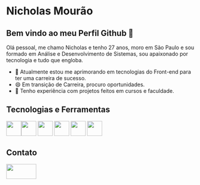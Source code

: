 # Nicholas Mourão

## Bem vindo ao meu Perfil Github 👋 

Olá pessoal, me chamo Nicholas e tenho 27 anos, moro em São Paulo e sou formado em Análise e Desenvolvimento de Sistemas, sou apaixonado por tecnologia e tudo que engloba.

- 🌱 Atualmente estou me aprimorando em tecnologias do Front-end para ter uma carreira de sucesso. 
- 😄 Em transição de Carreira, procuro oportunidades.
- 🔭 Tenho experiência com projetos feitos em cursos e faculdade.

## Tecnologias e Ferramentas 

<img src="https://cdn.jsdelivr.net/gh/devicons/devicon/icons/html5/html5-original.svg" width = "40" heigth = "40" /><img src="https://cdn.jsdelivr.net/gh/devicons/devicon/icons/css3/css3-original.svg" width = "40" height = "40" />
<img src="https://cdn.jsdelivr.net/gh/devicons/devicon/icons/javascript/javascript-original.svg" width = "40" height = "40"/>
<img src="https://cdn.jsdelivr.net/gh/devicons/devicon/icons/sass/sass-original.svg" width = "40" height = "40"/>
<img src="https://cdn.jsdelivr.net/gh/devicons/devicon/icons/react/react-original.svg" width = "40" height = "40" />
<img src="https://cdn.jsdelivr.net/gh/devicons/devicon/icons/nodejs/nodejs-original.svg" width = "40" height = "40"/>
          
## Contato

<a href="https://www.linkedin.com/in/nicholas-breno" target="_blank"><img loading="lazy" src="https://cdn.jsdelivr.net/gh/devicons/devicon/icons/linkedin/linkedin-original.svg" target="_blank" width = "80" height = "40"></a> 

